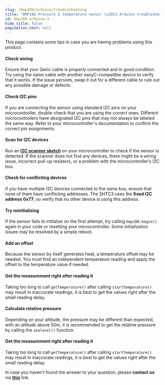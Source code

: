 ```yaml
---
slug: /bmp180/arduino/troubleshooting
title: "BMP180 Pressure & temperature sensor \u2013 Arduino troubleshooting"
id: bmp180-arduino-3
hide_title: false
pagination_next: null
---
```

This page contains some tips in case you are having problems using this product.

<ExpandableSection title="My sensor won't initialize!">

#### Check wiring
Ensure that your Qwiic cable is properly connected and in good condition. Try using the same cable with another easyC-compatible device to verify that it works. If the issue persists, swap it out for a different cable to rule out any possible damage or defects.

#### Check I2C pins
If you are connecting the sensor using standard I2C pins on your microcontroller, double-check that you are using the correct ones. Different microcontrollers have designated I2C pins that may not always be labeled the same way. Refer to your microcontroller's documentation to confirm the correct pin assignments.

#### Scan for I2C devices
Run an [**I2C scanner sketch**](https://github.com/SolderedElectronics/Soldered-Hacky-Codes/tree/main/I2C_Scanner) on your microcontroller to check if the sensor is detected. If the scanner does not find any devices, there might be a wiring issue, incorrect pull-up resistors, or a problem with the microcontroller’s I2C bus.

#### Check for conflicting devices
If you have multiple I2C devices connected to the same bus, ensure that none of them have conflicting addresses. The SHTC3 uses the **fixed I2C address 0x77**, so verify that no other device is using this address.

#### Try reinitializing
If the sensor fails to initialize on the first attempt, try calling `bmp180.begin()` again in your code or resetting your microcontroller. Some initialization issues may be resolved by a simple reboot.

</ExpandableSection>

<ExpandableSection title="The temperature readings aren't accurate!">

#### Add an offset
Because the sensor by itself generates heat, a temperature offset may be needed. You must find an independent temperature reading and apply the offset to the temperature value if needed.

#### Get the measurement right after reading it
Taking too long to call `getTemperature()` after calling `startTemperature()` may result in inaccurate readings, it is best to get the values right after the small reading delay.

</ExpandableSection>

<ExpandableSection title="The pressure readings aren't accurate!">

#### Calculate relative pressure
Depending on your altitude, the pressure may be different than expected, with an altitude above 50m, it is recommended to get the relative pressure by calling the `sealevel()` function.

#### Get the measurement right after reading it
Taking too long to call `getTemperature()` after calling `startTemperature()` may result in inaccurate readings, it is best to get the values right after the small reading delay.

</ExpandableSection>

<InfoBox>In case you haven't found the answer to your question, please **contact us** via [**this**](https://soldered.com/contact/) link.</InfoBox>
